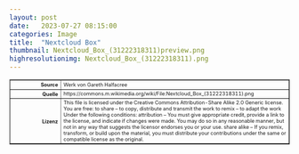 ```yaml
---
layout: post
date:   2023-07-27 08:15:00
categories: Image
title:  "Nextcloud Box"
thumbnail: Nextcloud_Box_(31222318311)preview.png
highresolutionimg: Nextcloud_Box_(31222318311).png
---
```


<div class="entry-content">

<table style="font-size: xx-small" border="1" cellpadding="2">
<tbody>
<tr>
<th style="text-align: right" width="81"><strong>Source</strong></th>
<td>Werk von Gareth Halfacree</td>
</tr>
<tr>
<th style="text-align: right" width="81"><strong>Quelle</strong></th>
<td>https://commons.m.wikimedia.org/wiki/File:Nextcloud_Box_(31222318311).png</td>
</tr>
<tr>
<th style="text-align: right" width="81"><strong>Lizenz</strong></th>
<td>This file is licensed under the Creative Commons Attribution-Share Alike 2.0 Generic license.
You are free:
to share – to copy, distribute and transmit the work
to remix – to adapt the work
Under the following conditions:
attribution – You must give appropriate credit, provide a link to the license, and indicate if changes were made. You may do so in any reasonable manner, but not in any way that suggests the licensor endorses you or your use.
share alike – If you remix, transform, or build upon the material, you must distribute your contributions under the same or compatible license as the original.
</td>
</tr>
</tbody>
</table>
<p>&nbsp;</p>

</div><!-- .entry-content -->
